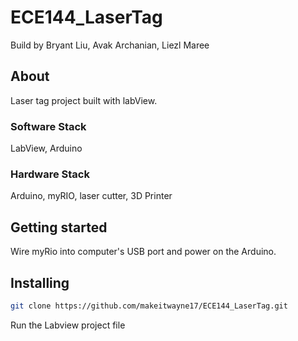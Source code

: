 # ECE144_LaserTag
Build by Bryant Liu, Avak Archanian, Liezl Maree

## About
Laser tag project built with labView.
### Software Stack
  LabView, Arduino
### Hardware Stack
  Arduino, myRIO, laser cutter, 3D Printer

## Getting started
Wire myRio into computer's USB port and power on the Arduino.

## Installing
```Bash
git clone https://github.com/makeitwayne17/ECE144_LaserTag.git
```
Run the Labview project file
